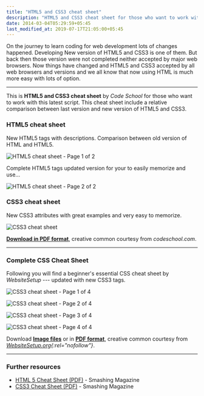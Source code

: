 ```yaml
---
title: "HTML5 and CSS3 cheat sheet"
description: "HTML5 and CSS3 cheat sheet for those who want to work with this latest script."
date: 2014-03-04T05:29:59+05:45
last_modified_at: 2019-07-17T21:05:00+05:45
---
```


On the journey to learn coding for web development lots of changes happened. Developing New version of HTML5 and CSS3 is one of them. But back then those version were not completed neither accepted by major web browsers. Now things have changed and HTML5 and CSS3 accepted by all web browsers and versions and we all know that now using HTML is much more easy with lots of option.

---

This is **HTML5 and CSS3 cheat sheet** by _Code School_ for those who want to work with this latest script. This cheat sheet include a relative comparison between last version and new version of HTML5 and CSS3.

### HTML5 cheat sheet

New HTML5 tags with descriptions. Comparison between old version of HTML and HTML5.

![HTML5 cheat sheet - Page 1 of 2](https://user-images.githubusercontent.com/9361180/171993023-5feada1a-d9de-4331-bc23-47e14551394c.png)

Complete HTML5 tags updated version for your to easily memorize and use...

![HTML5 cheat sheet - Page 2 of 2](https://user-images.githubusercontent.com/9361180/171993199-baeeebf7-ed45-4d0d-b3bc-ee9cf58f3946.png)

### CSS3 cheat sheet

New CSS3 attributes with great examples and very easy to memorize.

![CSS3 cheat sheet](https://user-images.githubusercontent.com/9361180/171993306-a2829290-0bbc-45a0-a481-691b2c757d8f.png)

[**Download in PDF format**](https://www.dropbox.com/s/uxyszu9uxo978ik/20140304-html5-and-css3-cheat-sheet.pdf?raw=1), creative common courtesy from _codeschool.com_.

---

### Complete CSS Cheat Sheet

Following you will find a beginner's essential CSS cheat sheet by _WebsiteSetup_ --- updated with new CSS3 tags.

![CSS3 cheat sheet - Page 1 of 4](/uploads/20140304-css-cheat-sheet-p1.png)

![CSS3 cheat sheet - Page 2 of 4](/uploads/20140304-css-cheat-sheet-p2.png)

![CSS3 cheat sheet - Page 3 of 4](/uploads/20140304-css-cheat-sheet-p3.png)

![CSS3 cheat sheet - Page 4 of 4](/uploads/20140304-css-cheat-sheet-p4.png)

Download [**Image files**](https://www.dropbox.com/s/9sw100xvnplng8q/20140304-css-cheat-sheet.zip?dl=1) or in [**PDF format**](https://www.dropbox.com/s/126wkqz071jc7hz/20140304-wsu-css-cheat-sheet.pdf?raw=1), creative common courtesy from _[WebsiteSetup.org](https://websitesetup.org/css3-cheat-sheet/){:rel="nofollow"}_.

---

### Further resources

- <a href="http://www.smashingmagazine.com/2009/07/06/html-5-cheat-sheet-pdf/" rel="nofollow">HTML 5 Cheat Sheet (PDF)</a> - Smashing Magazine
- <a href="http://www.smashingmagazine.com/2009/07/13/css-3-cheat-sheet-pdf/" rel="nofollow">CSS3 Cheat Sheet (PDF)</a> - Smashing Magazine
